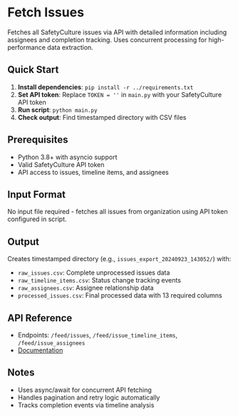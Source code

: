 # Fetch Issues

Fetches all SafetyCulture issues via API with detailed information including assignees and completion tracking. Uses concurrent processing for high-performance data extraction.

## Quick Start

1. **Install dependencies**: `pip install -r ../requirements.txt`
2. **Set API token**: Replace `TOKEN = ''` in `main.py` with your SafetyCulture API token
3. **Run script**: `python main.py`
4. **Check output**: Find timestamped directory with CSV files

## Prerequisites

- Python 3.8+ with asyncio support
- Valid SafetyCulture API token
- API access to issues, timeline items, and assignees

## Input Format

No input file required - fetches all issues from organization using API token configured in script.

## Output

Creates timestamped directory (e.g., `issues_export_20240923_143052/`) with:
- `raw_issues.csv`: Complete unprocessed issues data
- `raw_timeline_items.csv`: Status change tracking events
- `raw_assignees.csv`: Assignee relationship data
- `processed_issues.csv`: Final processed data with 13 required columns

## API Reference

- Endpoints: `/feed/issues`, `/feed/issue_timeline_items`, `/feed/issue_assignees`
- [Documentation](https://developer.safetyculture.com/reference/)

## Notes

- Uses async/await for concurrent API fetching
- Handles pagination and retry logic automatically
- Tracks completion events via timeline analysis
